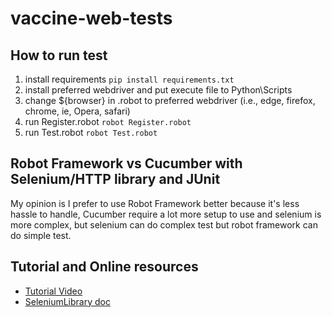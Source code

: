 # vaccine-web-tests

## How to run test
1. install requirements ```pip install requirements.txt```
2. install preferred webdriver and put execute file to Python\Scripts
3. change ${browser} in .robot to preferred webdriver (i.e., edge, firefox, chrome, ie, Opera, safari)
4. run Register.robot ```robot Register.robot```
5. run Test.robot ```robot Test.robot```

## Robot Framework vs Cucumber with Selenium/HTTP library and JUnit
My opinion is I prefer to use Robot Framework better because it's less hassle to handle,
Cucumber require a lot more setup to use and selenium is more complex, but
selenium can do complex test but robot framework can do simple test.

## Tutorial and Online resources
* [Tutorial Video](https://www.youtube.com/watch?v=UbYxkUq0Hec&list=PLUDwpEzHYYLsCHiiihnwl3L0xPspL7BPG)
* [SeleniumLibrary doc](http://robotframework.org/SeleniumLibrary/SeleniumLibrary.html#library-documentation-top)